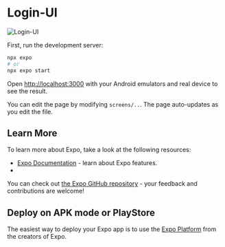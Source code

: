 # Login-UI

![Login-UI](https://github.com/Sumit262601/Login-UI/assets/127303989/76e8c879-fea2-4f3c-91c1-7a133d2e86b7)


First, run the development server:

```bash
npx expo 
# or
npx expo start

```

Open [http://localhost:3000](http://localhost:8081) with your Android emulators and real device to see the result.

You can edit the page by modifying `screens/..`. The page auto-updates as you edit the file.

## Learn More

To learn more about Expo, take a look at the following resources:

- [Expo Documentation]((https://docs.expo.dev/)) - learn about Expo features.
- 
You can check out [the Expo GitHub repository](https://github.com/expo/expo) - your feedback and contributions are welcome!

## Deploy on APK mode or PlayStore

The easiest way to deploy your Expo app is to use the [Expo Platform](https://docs.expo.dev/build-reference/apk/) from the creators of Expo.
